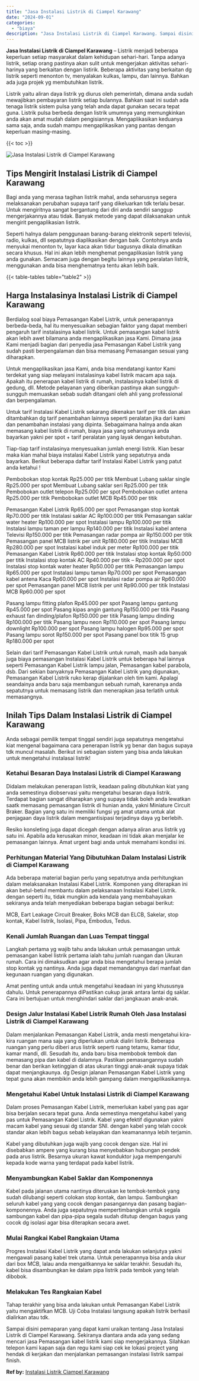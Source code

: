```yaml
---
title: "Jasa Instalasi Listrik di Ciampel Karawang"
date: "2024-09-01"
categories: 
  - "biaya"
description: "Jasa Instalasi Listrik di Ciampel Karawang. Sampai disini pemaparan yang dapat kami uraikan tentang Jasa Instalasi Listrik di Ciampel Karawang. Sekiranya dia..."
---
```


**Jasa Instalasi Listrik di Ciampel Karawang** – Listrik menjadi beberapa keperluan setiap masyarakat dalam kehidupan sehari-hari. Tanpa adanya listrik, setiap orang pastinya akan sulit untuk mengerjakan aktivitas sehari-harinya yang berkaitan dengan listirik. Beberapa aktivitas yang berkaitan dg listrik seperti menonton tv, menyalakan kulkas, lampu, dan lainnya. Bahkan ada juga projek yg membutuhkan listrik.

Listrik yaitu aliran daya listrik yg diurus oleh pemerintah, dimana anda sudah mewajibkan pembayaran listrik setiap bulannya. Bahkan saat ini sudah ada tenaga listrik sistem pulsa yang telah anda dapat gunakan secara tepat guna. Listrik pulsa berbeda dengan listrik umumnya yang memungkinkan anda akan amat mudah dalam pengisiannya. Mengaplikasikan keduanya sama saja, anda sudah mampu mengaplikasikan yang pantas dengan keperluan masing-masing.

{{< toc >}}

![Jasa Instalasi Listrik di Ciampel Karawang](/images/instalasi-listrik-murah33.png)

## Tips Mengirit Instalasi Listrik di Ciampel Karawang

Bagi anda yang merasa tagihan listrik mahal, anda seharusnya segera melaksanakan perubahan supaya tarif yang dikeluarkan tdk terlalu besar. Untuk mengiritnya sangat bergantung dari diri anda sendiri sanggup mengerjakannya atau tidak. Banyak metode yang dapat dilaksanakan untuk mengirit pengaplikasian listrik.

Seperti halnya dalam penggunaan barang-barang elektronik seperti televisi, radio, kulkas, dll sepatutnya diaplikasikan dengan baik. Contohnya anda menyukai menonton tv, layar kaca akan tidur bagusnya dikala dimatikan secara khusus. Hal ini akan lebih menghemat pengaplikasian listrik yang anda gunakan. Semacam juga dengan begitu lainnya yang peralatan listrik, menggunakan anda bisa menghematnya tentu akan lebih baik.

{{< table-tables table="table2" >}}

## Harga Instalasinya Instalasi Listrik di Ciampel Karawang

Berdialog soal biaya Pemasangan Kabel Listrik, untuk penerapannya berbeda-beda, hal itu menyesuaikan sebagian faktor yang dapat memberi pengaruh tarif instalasinya kabel listrik. Untuk pemasangan kabel listrik akan lebih awet bilamana anda mengaplikasikan jasa Kami. Dimana jasa Kami menjadi bagian dari penyedia jasa Pemasangan Kabel Listrik yang sudah pasti berpengalaman dan bisa memasang Pemasangan sesuai yang diharapkan.

Untuk mengaplikasikan jasa Kami, anda bisa mendatangi kantor Kami terdekat yang siap melayani instalasinya kabel listrik macam apa saja. Apakah itu penerapan kabel listrik di rumah, instalasinya kabel listrik di gedung, dll. Metode pelayanan yang diberikan pastinya akan sungguh-sungguh memuaskan sebab sudah ditangani oleh ahli yang professional dan berpengalaman.

Untuk tarif Instalasi Kabel Listrik sekarang dikenakan tarif per titik dan akan ditambahkan dg tarif penambahan lainnya seperti peralatan jika dari kami dan penambahan instalasi yang dipinta. Sebagaimana halnya anda akan memasang kabel listrik di rumah, biaya jasa yang seharusnya anda bayarkan yakni per spot + tarif peralatan yang layak dengan kebutuhan.

Tiap-tiap tarif instalasinya menyesuaikan jumlah energi listrik. Kian besar maka kian mahal biaya instalasi Kabel Listrik yang sepatutnya anda bayarkan. Berikut beberapa daftar tarif Instalasi Kabel Listrik yang patut anda ketahui !

Pembobokan stop kontak Rp25.000 per titik Membuat Lubang saklar single Rp25.000 per spot Membuat Lubang saklar seri Rp25.000 per titik Pembobokan outlet telepon Rp25.000 per spot Pembobokan outlet antena Rp25.000 per titik Pembobokan outlet MCB Rp45.000 per titik

Pemasangan Kabel Listrik Rp65.000 per spot Pemasangan stop kontak Rp70.000 per titik Instalasi saklar AC Rp100.000 per titik Pemasangan saklar water heater Rp100.000 per spot Instalasi lampu Rp100.000 per titik Instalasi lampu taman per lampu Rp140.000 per titik Instalasi kabel antena Televisi Rp150.000 per titik Pemasangan radar pompa air Rp150.000 per titik Pemasangan panel MCB listrik per unit Rp180.000 per titik Instalasi MCB Rp280.000 per spot Instalasi kabel induk per meter Rp100.000 per titik Pemasangan Kabel Listrik Rp60.000 per titik Instalasi stop kontak Rp50.000 per titik Instalasi stop kontak AC Rp40.000 per titik – Rp200.000 per spot Instalasi stop kontak water heater Rp50.000 per titik Pemasangan lampu Rp65.000 per spot Instalasi lampu taman Rp70.000 per spot Pemasangan kabel antena Kaca Rp60.000 per spot Instalasi radar pompa air Rp60.000 per spot Pemasangan panel MCB listrik per unit Rp90.000 per titik Instalasi MCB Rp60.000 per spot

Pasang lampu fitting plafon Rp45.000 per spot Pasang lampu gantung Rp45.000 per spot Pasang kipas angin gantung Rp150.000 per titik Pasang exhaust fan dinding/plafon Rp150.000 per titik Pasang lampu dinding Rp100.000 per titik Pasang lampu neon Rp110.000 per spot Pasang lampu downlight Rp100.000 per spot Pasang lampu halogen Rp95.000 per spot Pasang lampu sorot Rp150.000 per spot Pasang panel box titik 15 grup Rp180.000 per spot

Selain dari tarif Pemasangan Kabel Listrik untuk rumah, masih ada banyak juga biaya pemasangan Instalasi Kabel Listrik untuk beberapa hal lainnya seperti Pemasangan Kabel Listrik lampu jalan, Pemasangan kabel parabola, dsb. Dari sekian banyaknya Pemasangan Kabel Listrik yang digunakan, Pemasangan Kabel Listrik ruko kerap dijalankan oleh tim kami. Apalagi seandainya anda baru saja membangun sebuah rumah, karenanya anda sepatutnya untuk memasang listrik dan menerapkan jasa terlatih untuk memasangnya.

## Inilah Tips Dalam Instalasi Listrik di Ciampel Karawang


Anda sebagai pemilik tempat tinggal sendiri juga sepatutnya mengetahui kiat mengenal bagaimana cara penerapan listrik yg benar dan bagus supaya tdk muncul masalah. Berikut ini sebagian sistem yang bisa anda lakukan untuk mengetahui instalasai listrik!

### Ketahui Besaran Daya Instalasi Listrik di Ciampel Karawang

Didalam melakukan penerapan listrik, keadaan paling dibutuhkan kiat yang anda semestinya diobservasi yaitu mengetahui besaran daya listrik. Terdapat bagian sangat diharapkan yang supaya tidak boleh anda lewatkan saatk memasang pemasangan listrik di hunian anda, yakni Miniature Circuit Braker. Bagian yang satu ini memiliki fungsi yg amat utama untuk alat penjagaan daya listrik dalam mengantisipasi terjadinya daya yg berlebih.

Resiko konsleting juga dapat dicegah dengan adanya aliran arus listrik yg satu ini. Apabila ada kerusakan minor, keadaan ini tidak akan menjalar ke pemasangan lainnya. Amat urgent bagi anda untuk memahami kondisi ini.

### Perhitungan Material Yang Dibutuhkan Dalam Instalasi Listrik di Ciampel Karawang

Ada beberapa material bagian perlu yang sepatutnya anda perhitungkan dalam melaksanakan Instalasi Kabel Listrik. Komponen yang diterapkan ini akan betul-betul membantu dalam pelaksanaan Instalasi Kabel Listrik. dengan seperti itu, tidak mungkin ada kendala yang membahayakan sekiranya anda telah menyediakan beberapa bagian sebagai berikut:

MCB, Eart Leakage Circuit Breaker, Boks MCB dan ELCB, Sakelar, stop kontak, Kabel listrik, Isolasi, Pipa, Embodus, Tedus.

### Kenali Jumlah Ruangan dan Luas Tempat tinggal

Langkah pertama yg wajib tahu anda lakukan untuk pemasangan untuk pemasangan kabel listrik pertama ialah tahu jumlah ruangan dan Ukuran rumah. Cara ini dimaksudkan agar anda bisa mengetahui berapa jumlah stop kontak yg nantinya. Anda juga dapat memandangnya dari manfaat dan kegunaan ruangan yang digunakan.

Amat penting untuk anda untuk mengetahui keadaan ini yang khususnya dahulu. Untuk penerapannya diPastikan cukup jarak antara lantai dg saklar. Cara ini bertujuan untuk menghindari saklar dari jangkauan anak-anak.

### Design Jalur Instalasi Kabel Listrik Rumah Oleh Jasa Instalasi Listrik di Ciampel Karawang

Dalam menjalankan Pemasangan Kabel Listrik, anda mesti mengetahui kira-kira ruangan mana saja yang diperlukan untuk dialiri listrik. Beberapa ruangan yang perlu diberi arus listrik seperti ruang tetamu, kamar tidur, kamar mandi, dll. Sesudah itu, anda baru bisa membobok tembok dan memasang pipa dan kabel di dalamnya. Pastikan pemasangannya sudah benar dan berikan ketinggian di atas ukuran tinggi anak-anak supaya tidak dapat menjangkaunya. dg Design jalanan Pemasangan Kabel Listrik yang tepat guna akan membikin anda lebih gampang dalam mengaplikasikannya.

### Mengetahui Kabel Untuk Instalasi Listrik di Ciampel Karawang

Dalam proses Pemasangan Kabel Listrik, memerlukan kabel yang pas agar bisa berjalan secara tepat guna. Anda semestinya mengetahui kabel yang pas untuk Pemasangan Kabel Listrik. Kabel yang efektif digunakan yakni macam kabel yang sesuai dg standar SNI. dengan kabel yang telah cocok standar akan lebih bagus sebab kelayakan dan keamanannya lebih terjamin.

Kabel yang dibutuhkan juga wajib yang cocok dengan size. Hal ini disebabkan ampere yang kurang bisa menyebabkan hubungan pendek pada arus listrik. Besarnya ukuran kawat konduktor juga mempengaruhi kepada kode warna yang terdapat pada kabel listrik.

### Menyambungkan Kabel Saklar dan Komponennya

Kabel pada jalanan utama nantinya diteruskan ke tembok-tembok yang sudah dilubangi seperti colokan stop kontak, dan lampu. Sambungkan seluruh kabel yang yang cocok dengan pasangannya dan pasang bagian-komponennya. Anda juga sepatutnya mempertimbangkan untuk segala sambungan kabel dan pipa-pipa segala sudah ditutup dengan bagus yang cocok dg isolasi agar bisa diterapkan secara awet.

### Mulai Rangkai Kabel Rangkaian Utama

Progres Instalasi Kabel Listrik yang dapat anda lakukan selanjutya yakni mengawali pasang kabel trek utama. Untuk penerapannya bisa anda ukur dari box MCB, lalau anda mengaitkannya ke saklar terakhir. Sesudah itu, kabel bisa disambungkan ke dalam pipa listrik pada tembok yang telah dibobok.

### Melakukan Tes Rangkaian Kabel

Tahap terakhir yang bisa anda lakukan untuk Pemasangan Kabel Listrik yaitu mengaktifkan MCB. Uji Coba Instalasi langsung apakah listrik berhasil dialirkan atau tdk.

Sampai disini pemaparan yang dapat kami uraikan tentang Jasa Instalasi Listrik di Ciampel Karawang. Sekiranya diantara anda ada yang sedang mencari jasa Pemasangan kabel listrik kami siap mengerjakannya. Silahkan telepon kami kapan saja dan regu kami siap cek ke lokasi project yang hendak di kerjakan dan menjalankan pemasangan instalasi listrik sampai finish.

**Ref by:** [Instalasi Listrik Ciampel Karawang](https://id.wikipedia.org/wiki/Instalasi)
